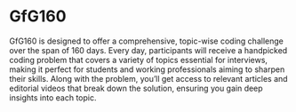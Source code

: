 # GfG160

GfG160 is designed to offer a comprehensive, topic-wise coding challenge over the span of 160 days. Every day, participants will receive a handpicked coding problem that covers a variety of topics essential for interviews, making it perfect for students and working professionals aiming to sharpen their skills. Along with the problem, you’ll get access to relevant articles and editorial videos that break down the solution, ensuring you gain deep insights into each topic.
